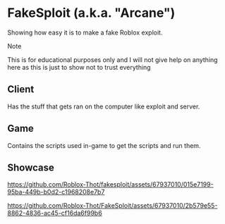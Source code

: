 # FakeSploit (a.k.a. "Arcane")
Showing how easy it is to make a fake Roblox exploit.

> [!NOTE]  
> This is for educational purposes only and I will not give help on anything here as this is just to show not to trust everything

## Client
Has the stuff that gets ran on the computer like exploit and server.

## Game
Contains the scripts used in-game to get the scripts and run them.

## Showcase
https://github.com/Roblox-Thot/fakesploit/assets/67937010/015e7199-95ba-449b-b0d2-c1968208e7b7

https://github.com/Roblox-Thot/FakeSploit/assets/67937010/2b579e55-8862-4836-ac45-cf16da6f99b6

